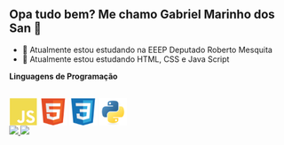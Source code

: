 ## Opa tudo bem? Me chamo Gabriel Marinho dos San 👋



- 🔭 Atualmente estou estudando na EEEP Deputado Roberto Mesquita  
- 🌱 Atualmente estou estudando HTML, CSS e Java Script

**Linguagens de Programação**
<div style="display: inline_block"><br>
  <img align="center" alt="Rafa-Js" height="50" width="50" src="https://raw.githubusercontent.com/devicons/devicon/master/icons/javascript/javascript-plain.svg">
  <img align="center" alt="Rafa-HTML" height="50" width="50" src="https://raw.githubusercontent.com/devicons/devicon/master/icons/html5/html5-original.svg">
  <img align="center" alt="Rafa-CSS" height="50" width="50" src="https://raw.githubusercontent.com/devicons/devicon/master/icons/css3/css3-original.svg">
  <img align="center" alt="Rafa-Python" height="50" width="50" src="https://raw.githubusercontent.com/devicons/devicon/master/icons/python/python-original.svg">

</div>


<div>
<a href="https://github.com/gMarinhum085">
<img loading="lazy" height="180em" src="https://github-readme-stats.vercel.app/api/top-langs/?username=gMarinhum085&layout=compact&langs_count=7&theme=dracula"/>
<img loading="lazy" height="180em" src="https://github-readme-stats.vercel.app/api?username=gMarinhum085&show_icons=true&theme=dracula&include_all_commits=true&count_private=true"/>
</div>


